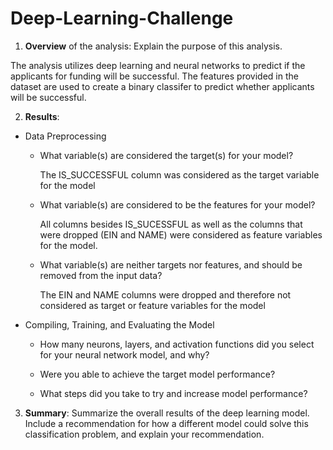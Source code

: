 # Deep-Learning-Challenge

1. **Overview** of the analysis: Explain the purpose of this analysis.

  The analysis utilizes deep learning and neural networks to predict if the applicants for funding will be successful.  The features provided in the dataset are used to create a binary classifer to predict whether applicants will be successful.

2. **Results**: 

  * Data Preprocessing
    * What variable(s) are considered the target(s) for your model?
    
      The IS_SUCCESSFUL column was considered as the target variable for the model
     
    * What variable(s) are considered to be the features for your model?
    
      All columns besides IS_SUCESSFUL as well as the columns that were dropped (EIN and NAME) were considered as feature variables for the model.
     
    * What variable(s) are neither targets nor features, and should be removed from the input data?
    
      The EIN and NAME columns were dropped and therefore not considered as target or feature variables for the model
      
  * Compiling, Training, and Evaluating the Model
    * How many neurons, layers, and activation functions did you select for your neural network model, and why?
      
    * Were you able to achieve the target model performance?
    * What steps did you take to try and increase model performance?

3. **Summary**: Summarize the overall results of the deep learning model. Include a recommendation for how a different model could solve this classification problem, and explain your recommendation.
